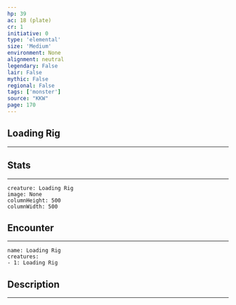 ```yaml
---
hp: 39
ac: 18 (plate)
cr: 1
initiative: 0
type: 'elemental'    
size: 'Medium'
environment: None
alignment: neutral
legendary: False
lair: False
mythic: False
regional: False
tags: ['monster']
source: "KKW"
page: 170
---
```


## Loading Rig
---



## Stats
---

```statblock
creature: Loading Rig
image: None
columnHeight: 500
columnWidth: 500
```

## Encounter
---

```encounter-table
name: Loading Rig
creatures:
- 1: Loading Rig
```

## Description
---




